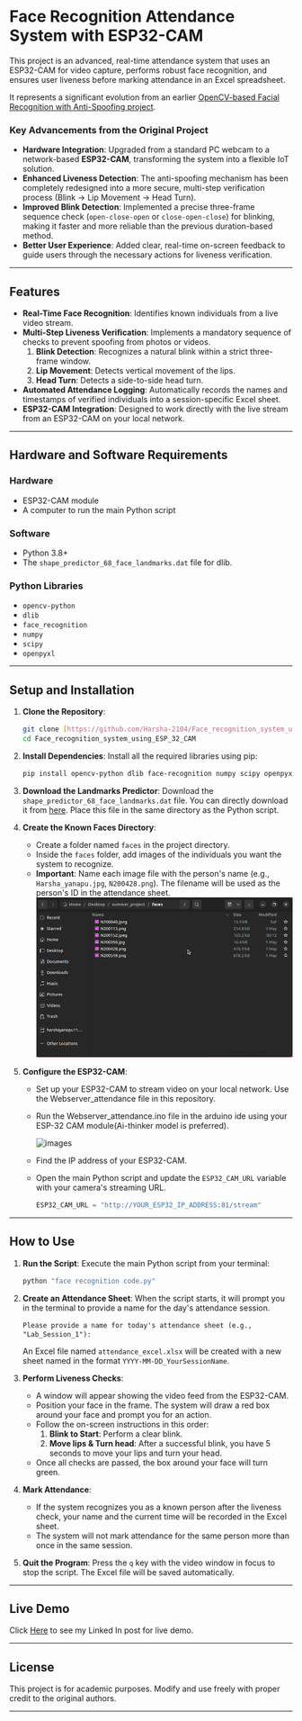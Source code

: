 # Face Recognition Attendance System with ESP32-CAM

This project is an advanced, real-time attendance system that uses an ESP32-CAM for video capture, performs robust face recognition, and ensures user liveness before marking attendance in an Excel spreadsheet.

It represents a significant evolution from an earlier [OpenCV-based Facial Recognition with Anti-Spoofing project](https://github.com/Harsha-2104/OpenCV_based_Facial_recognition_with_Anti_spoofing.git).

### Key Advancements from the Original Project
- **Hardware Integration**: Upgraded from a standard PC webcam to a network-based **ESP32-CAM**, transforming the system into a flexible IoT solution.
- **Enhanced Liveness Detection**: The anti-spoofing mechanism has been completely redesigned into a more secure, multi-step verification process (Blink -> Lip Movement -> Head Turn).
- **Improved Blink Detection**: Implemented a precise three-frame sequence check (`open-close-open` or `close-open-close`) for blinking, making it faster and more reliable than the previous duration-based method.
- **Better User Experience**: Added clear, real-time on-screen feedback to guide users through the necessary actions for liveness verification.

---
## Features

- **Real-Time Face Recognition**: Identifies known individuals from a live video stream.
- **Multi-Step Liveness Verification**: Implements a mandatory sequence of checks to prevent spoofing from photos or videos.
    1.  **Blink Detection**: Recognizes a natural blink within a strict three-frame window.
    2.  **Lip Movement**: Detects vertical movement of the lips.
    3.  **Head Turn**: Detects a side-to-side head turn.
- **Automated Attendance Logging**: Automatically records the names and timestamps of verified individuals into a session-specific Excel sheet.
- **ESP32-CAM Integration**: Designed to work directly with the live stream from an ESP32-CAM on your local network.

---

## Hardware and Software Requirements

### Hardware
- ESP32-CAM module
- A computer to run the main Python script

### Software
- Python 3.8+
- The `shape_predictor_68_face_landmarks.dat` file for dlib.
  
### Python Libraries
- `opencv-python`
- `dlib`
- `face_recognition`
- `numpy`
- `scipy`
- `openpyxl`

---

## Setup and Installation

1.  **Clone the Repository**:
    ```bash
    git clone [https://github.com/Harsha-2104/Face_recognition_system_using_ESP_32_CAM.git](https://github.com/Harsha-2104/Face_recognition_system_using_ESP_32_CAM.git)
    cd Face_recognition_system_using_ESP_32_CAM
    ```

2.  **Install Dependencies**:
    Install all the required libraries using pip:
    ```bash
    pip install opencv-python dlib face-recognition numpy scipy openpyxl
    ```

3.  **Download the Landmarks Predictor**:
    Download the `shape_predictor_68_face_landmarks.dat` file.  You can directly download it from [here](https://www.kaggle.com/datasets/sergiovirahonda/shape-predictor-68-face-landmarksdat). Place this file in the same directory as the Python script.

4.  **Create the Known Faces Directory**:
    - Create a folder named `faces` in the project directory.
    - Inside the `faces` folder, add images of the individuals you want the system to recognize.
    - **Important**: Name each image file with the person's name (e.g., `Harsha_yanapu.jpg`, `N200428.png`). The filename will be used as the person's ID in the attendance sheet.
      ![reference image](faces_ref.png)
    

5.  **Configure the ESP32-CAM**:

    - Set up your ESP32-CAM to stream video on your local network. Use the Webserver_attendance file in this repository.
    - Run the Webserver_attendance.ino file in the arduino ide using your ESP-32 CAM module(Ai-thinker model is preferred).
      
      ![images](https://github.com/user-attachments/assets/d0d13310-974b-4497-8fdb-912378ccade4)
    - Find the IP address of your ESP32-CAM.
    - Open the main Python script and update the `ESP32_CAM_URL` variable with your camera's streaming URL.
      ```python
      ESP32_CAM_URL = "http://YOUR_ESP32_IP_ADDRESS:81/stream"
      ```

---

## How to Use

1.  **Run the Script**:
    Execute the main Python script from your terminal:
    ```bash
    python "face recognition code.py"
    ```

2.  **Create an Attendance Sheet**:
    When the script starts, it will prompt you in the terminal to provide a name for the day's attendance session.
    ```
    Please provide a name for today's attendance sheet (e.g., "Lab_Session_1"):
    ```
    An Excel file named `attendance_excel.xlsx` will be created with a new sheet named in the format `YYYY-MM-DD_YourSessionName`.

3.  **Perform Liveness Checks**:
    - A window will appear showing the video feed from the ESP32-CAM.
    - Position your face in the frame. The system will draw a red box around your face and prompt you for an action.
    - Follow the on-screen instructions in this order:
        1.  **Blink to Start**: Perform a clear blink.
        2.  **Move lips & Turn head**: After a successful blink, you have 5 seconds to move your lips and turn your head.
    - Once all checks are passed, the box around your face will turn green.

4.  **Mark Attendance**:
    - If the system recognizes you as a known person after the liveness check, your name and the current time will be recorded in the Excel sheet.
    - The system will not mark attendance for the same person more than once in the same session.

5.  **Quit the Program**:
    Press the `q` key with the video window in focus to stop the script. The Excel file will be saved automatically.

---

##  Live Demo

Click [Here](https://www.linkedin.com/posts/harsha-yanapu-392a11253_esp32-facerecognition-embeddedsystems-activity-7358090854097440768-UiY1) to see my Linked In post for live demo.

---

##  License

This project is for academic purposes. Modify and use freely with proper credit to the original authors.

---
